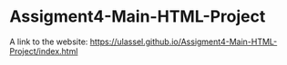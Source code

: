 # Assigment4-Main-HTML-Project
A link to the website: https://ulassel.github.io/Assigment4-Main-HTML-Project/index.html
